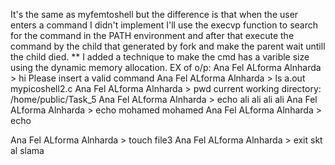 It's the same as myfemtoshell but the difference is that when the user enters a command
I didn't implement I'll use the execvp function to search for the command in the PATH 
environment and after that execute the command by the child that generated by fork
and make the parent wait untill the child died. 
** I added a technique to make the cmd has a varible size using the dynamic memory allocation.
EX of o/p:
Ana Fel ALforma Alnharda > hi
Please insert a valid command
Ana Fel ALforma Alnharda > ls 
a.out  mypicoshell2.c
Ana Fel ALforma Alnharda > pwd
current working directory: /home/public/Task_5
Ana Fel ALforma Alnharda > echo ali ali
ali ali 
Ana Fel ALforma Alnharda > echo mohamed 
mohamed 
Ana Fel ALforma Alnharda > echo 

Ana Fel ALforma Alnharda > touch file3
Ana Fel ALforma Alnharda > exit
skt al slama
